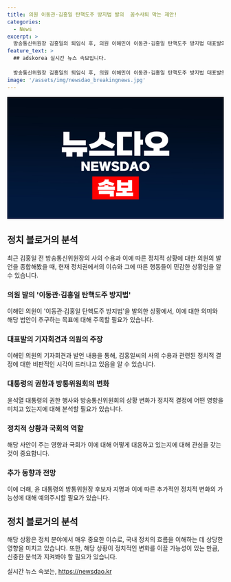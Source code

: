 ```yaml
---
title: 의원 이동관·김홍일 탄핵도주 방지법 발의  꼼수사퇴 막는 제안!
categories:
  - News
excerpt: >
  방송통신위원장 김홍일의 퇴임식 후, 의원 이해민이 이동관·김홍일 탄핵도주 방지법 대표발의하며 공격적 발언. 이에 윤석열 대통령이 김홍일의 사의 수용, 방통위는 이상인 부위원장 직무대행 체제 전환. 이해민은 법의 느슨한 벨트 조여 매기를 강조하면서 방송장악을 막겠다고 주장. 윤 대통령은 이진숙을 방통위원장 후보자로 지명함.
feature_text: >
  ## adskorea 실시간 뉴스 속보입니다.

  방송통신위원장 김홍일의 퇴임식 후, 의원 이해민이 이동관·김홍일 탄핵도주 방지법 대표발의하며 공격적 발언. 이에 윤석열 대통령이 김홍일의 사의 수용, 방통위는 이상인 부위원장 직무대행 체제 전환. 이해민은 법의 느슨한 벨트 조여 매기를 강조하면서 방송장악을 막겠다고 주장. 윤 대통령은 이진숙을 방통위원장 후보자로 지명함.
image: '/assets/img/newsdao_breakingnews.jpg'
---
```


<p><img src="/assets/img/newsdao_breakingnews.jpg" alt="adskorea 속보" /></p>

<h2 data-ke-size="size26">정치 블로거의 분석</h2>

<p data-ke-size="size16">최근 김홍일 전 방송통신위원장의 사의 수용과 이에 따른 정치적 상황에 대한 의원의 발언을 종합해봤을 때, 현재 정치권에서의 이슈와 그에 따른 행동들이 민감한 상황임을 알 수 있습니다.</p>

<h3>의원 발의 '이동관·김홍일 탄핵도주 방지법'</h3>

<p data-ke-size="size16">이해민 의원이 '이동관·김홍일 탄핵도주 방지법'을 발의한 상황에서, 이에 대한 의미와 해당 법안이 추구하는 목표에 대해 주목할 필요가 있습니다.</p>

<h3>대표발의 기자회견과 의원의 주장</h3>

<p data-ke-size="size16">이해민 의원의 기자회견과 발언 내용을 통해, 김홍일씨의 사의 수용과 관련된 정치적 결정에 대한 비판적인 시각이 드러나고 있음을 알 수 있습니다.</p>

<h3>대통령의 권한과 방통위원회의 변화</h3>

<p data-ke-size="size16">윤석열 대통령의 권한 행사와 방송통신위원회의 상황 변화가 정치적 결정에 어떤 영향을 미치고 있는지에 대해 분석할 필요가 있습니다.</p>

<h3>정치적 상황과 국회의 역할</h3>

<p data-ke-size="size16">해당 사안이 주는 영향과 국회가 이에 대해 어떻게 대응하고 있는지에 대해 관심을 갖는 것이 중요합니다.</p>

<h3>추가 동향과 전망</h3>

<p data-ke-size="size16">이에 더해, 윤 대통령의 방통위원장 후보자 지명과 이에 따른 추가적인 정치적 변화의 가능성에 대해 예의주시할 필요가 있습니다.</p>

<h2 data-ke-size="size26">정치 블로거의 분석</h2>

<p data-ke-size="size16">해당 상황은 정치 분야에서 매우 중요한 이슈로, 국내 정치의 흐름을 이해하는 데 상당한 영향을 미치고 있습니다. 또한, 해당 상황이 정치적인 변화를 이끌 가능성이 있는 만큼, 신중한 분석과 지켜봐야 할 필요가 있습니다.</p>
실시간 뉴스 속보는, <a href="https://newsdao.kr" rel="dofollow">https://newsdao.kr</a>



